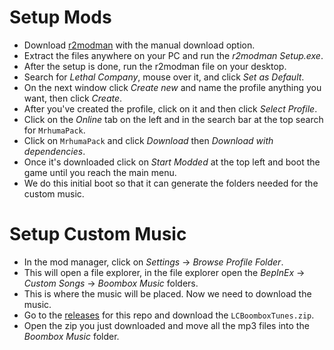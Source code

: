 # Setup Mods
- Download [r2modman](https://thunderstore.io/package/ebkr/r2modman/) with the manual download option. 
- Extract the files anywhere on your PC and run the *r2modman Setup.exe*.
- After the setup is done, run the r2modman file on your desktop.
- Search for *Lethal Company*, mouse over it, and click *Set as Default*.
- On the next window click *Create new* and name the profile anything you want, then click *Create*.
- After you've created the profile, click on it and then click *Select Profile*.
- Click on the *Online* tab on the left and in the search bar at the top search for `MrhumaPack`.
- Click on `MrhumaPack` and click *Download* then *Download with dependencies*.
- Once it's downloaded click on *Start Modded* at the top left and boot the game until you reach the main menu.
- We do this initial boot so that it can generate the folders needed for the custom music.

# Setup Custom Music
- In the mod manager, click on *Settings* -> *Browse Profile Folder*.
- This will open a file explorer, in the file explorer open the *BepInEx* -> *Custom Songs* -> *Boombox Music* folders.
- This is where the music will be placed. Now we need to download the music.
- Go to the [releases](https://github.com/Mrhuma/LCBoomboxTunes/releases) for this repo and download the `LCBoomboxTunes.zip`.
- Open the zip you just downloaded and move all the mp3 files into the *Boombox Music* folder.
